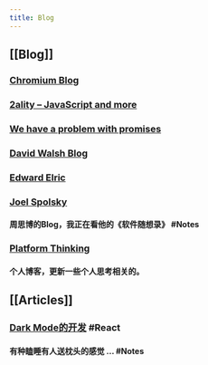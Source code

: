 ```yaml
---
title: Blog
---
```


## [[Blog]]
### [Chromium Blog](https://blog.chromium.org/)
### [2ality – JavaScript and more](https://2ality.com/)
### [We have a problem with promises](https://pouchdb.com/2015/05/18/we-have-a-problem-with-promises.html)
### [David Walsh Blog ](https://davidwalsh.name/)
### [Edward Elric](https://edward40.com/)
### [Joel Spolsky](https://www.joelonsoftware.com/)
#### 周思博的Blog，我正在看他的《软件随想录》 #Notes
### [Platform Thinking](https://pt.plus/)
#### 个人博客，更新一些个人思考相关的。
## [[Articles]]
### [Dark Mode的开发](https://edward40.com/a-guide-to-building-a-personal-website-with-gatsby)  #React
#### 有种瞌睡有人送枕头的感觉 ...  #Notes

